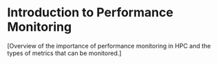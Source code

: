 # Introduction to Performance Monitoring

[Overview of the importance of performance monitoring in HPC and the types of metrics that can be monitored.] 